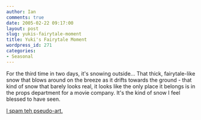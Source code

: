 ```yaml
---
author: Ian
comments: true
date: 2005-02-22 09:17:00
layout: post
slug: yukis-fairytale-moment
title: Yuki's Fairytale Moment
wordpress_id: 271
categories:
- Seasonal
---
```


For the third time in two days, it's snowing outside...  That thick, fairytale-like snow that blows around on the breeze as it drifts towards the ground - that kind of snow that barely looks real, it looks like the only place it belongs is in the props department for a movie company.  It's the kind of snow I feel blessed to have seen.  

<a href="http://files.ianrenton.com/images/characters/snowdrift-art.jpg">I spam teh pseudo-art.</a>
